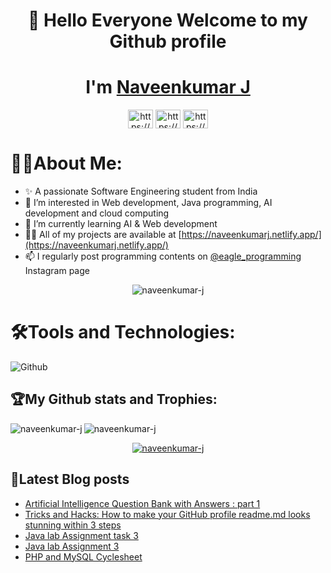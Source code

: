 <h1 align="center"> 👋 Hello Everyone Welcome to my Github profile</a>

<h1 align="center">I'm <a href="https://naveenkumarj.netlify.app/" >Naveenkumar J</a></h1>
<p align="center">
<a href="https://linkedin.com/in/naveenkumar-j-610147174/" target="blank"><img align="center" src="https://raw.githubusercontent.com/rahuldkjain/github-profile-readme-generator/master/src/images/icons/Social/linked-in-alt.svg" alt="https://www.linkedin.com/in/naveenkumar-j-610147174/" height="30" width="40" /></a>
<a href="https://instagram.com/eagle_programming/" target="blank"><img align="center" src="https://raw.githubusercontent.com/rahuldkjain/github-profile-readme-generator/master/src/images/icons/Social/instagram.svg" alt="https://www.instagram.com/eagle_programming/" height="30" width="40" /></a>
<a href="https://hashnode.com/@naveenkumarj" target="blank"><img align="center" src="https://raw.githubusercontent.com/rahuldkjain/github-profile-readme-generator/master/src/images/icons/Social/hashnode.svg" alt="https://hashnode.com/@naveenkumarj" height="30" width="40" /></a>
</p>
 
 # 👨‍💻About Me:
- ✨ A passionate Software Engineering student from India
- 🚀 I’m interested in Web development, Java programming, AI development and cloud computing 
- 🌱 I’m currently learning AI & Web development 
- 👨‍💻 All of my projects are available at [https://naveenkumarj.netlify.app/](https://naveenkumarj.netlify.app/)
- 📫 I regularly post programming contents on [@eagle_programming](https://www.instagram.com/eagle_programming/) Instagram page

<p align="center"> <img src="https://komarev.com/ghpvc/?username=naveenkumar-j&label=Profile%20views&color=green&style=flat" alt="naveenkumar-j" /> </p>




# 🛠️Tools and Technologies:

![Github](https://user-images.githubusercontent.com/70682152/153578819-6b5fc829-d2ee-4406-9b13-247862e8b51b.png)

## 🏆My Github stats and Trophies:

<p><img align="left" src="https://github-readme-stats.vercel.app/api/top-langs?username=naveenkumar-j&show_icons=true&locale=en&layout=compact&theme=radical" alt="naveenkumar-j" /></p>

<p>&nbsp;<img align="left" src="https://github-readme-stats.vercel.app/api?username=naveenkumar-j&show_icons=true&theme=radical" alt="naveenkumar-j" /></p>


<p align="center"><a href="https://github.com/ryo-ma/github-profile-trophy"><img src="https://github-profile-trophy.vercel.app/?username=naveenkumar-j" alt="naveenkumar-j" /></a>


## 📕Latest Blog posts
<!-- BLOG-POST-LIST:START -->
- [Artificial Intelligence Question Bank with Answers : part 1](https://naveenkumarj.hashnode.dev/artificial-intelligence-question-bank-with-answers-part-1)
- [Tricks and Hacks: How to make your GitHub profile readme.md looks stunning within 3 steps](https://naveenkumarj.hashnode.dev/tricks-and-hacks-how-to-make-your-github-profile-readmemd-looks-stunning-within-3-steps)
- [Java lab Assignment task 3](https://naveenkumarj.hashnode.dev/java-lab-assignment-task-3)
- [Java lab Assignment 3](https://naveenkumarj.hashnode.dev/java-lab-assignment-3)
- [PHP and MySQL Cyclesheet](https://naveenkumarj.hashnode.dev/php-and-mysql-cyclesheet)
<!-- BLOG-POST-LIST:END -->



<!---
naveenkumar-j/naveenkumar-j is a ✨ special ✨ repository because its `README.md` (this file) appears on your GitHub profile.
You can click the Preview link to take a look at your changes.
--->

